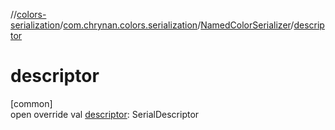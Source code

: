 //[colors-serialization](../../../index.md)/[com.chrynan.colors.serialization](../index.md)/[NamedColorSerializer](index.md)/[descriptor](descriptor.md)

# descriptor

[common]\
open override val [descriptor](descriptor.md): SerialDescriptor
